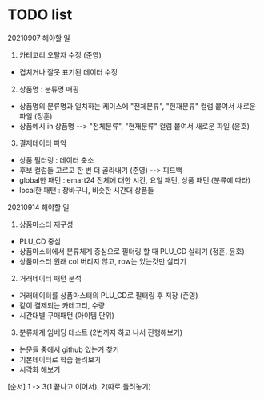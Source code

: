# TODO list

20210907
해야할 일
1. 카테고리 오탈자 수정 (준영)
- 겹치거나 잘못 표기된 데이터 수정

2. 상품명 : 분류명 매핑
- 상품명의 분류명과 일치하는 케이스에 "전체분류", "현재분류" 컬럼 붙여서 새로운 파일 (정훈)
- 상품예시 in 상품명 --> "전체분류", "현재분류" 컬럼 붙여서 새로운 파일 (윤호)

3. 결제데이터 파악
- 상품 필터링 : 데이터 축소 
- 후보 컬럼들 고르고 한 번 더 골라내기 (준영) --> 피드백
- global한 패턴 : emart24 전체에 대한 시간, 요일 패턴, 상품 패턴 (분류에 따라)
- local한 패턴 : 장바구니, 비슷한 시간대 상품들


20210914
해야할 일
1. 상품마스터 재구성
- PLU_CD 중심
- 상품마스터에서 분류체계 중심으로 필터링 할 때 PLU_CD 살리기 (정훈, 윤호)
- 상품마스터 원래 col 버리지 않고, row는 있는것만 살리기

2. 거래데이터 패턴 분석
- 거래데이터를 상품마스터의 PLU_CD로 필터링 후 저장 (준영)
- 같이 결제되는 카테고리, 수량 
- 시간대별 구매패턴 (아이템 단위)

3. 분류체계 임베딩 테스트 (2번까지 하고 나서 진행해보기)
- 논문들 중에서 github 있는거 찾기
- 기본데이터로 학습 돌려보기
- 시각화 해보기

[순서]
1 -> 3(1 끝나고 이어서), 2(따로 돌려놓기)